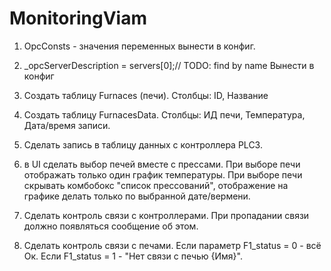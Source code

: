 # MonitoringViam
 
1. OpcConsts - значения переменных вынести в конфиг.

2.  _opcServerDescription = servers[0];// TODO: find by name   Вынести в конфиг

3. Создать таблицу Furnaces (печи). Столбцы: ID, Название

4. Создать таблицу FurnacesData. Столбцы: ИД печи, Температура, Дата/время записи.

5. Сделать запись в таблицу данных с контроллера PLC3.

6. в UI сделать выбор печей вместе с прессами. При выборе печи отображать только один график температуры. При выборе печи скрывать комбобокс "список прессований", отображение на графике делать только по выбранной дате/вермени.

7. Сделать контроль  связи с контроллерами. При пропадании связи должно появляться сообщение об этом.

8. Сделать контроль связи с печами. Если параметр F1_status = 0 - всё Ок. Если F1_status = 1 - "Нет связи с печью {Имя}".
